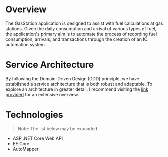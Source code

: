 # Overview

The GasStation application is designed to assist with fuel calculations at gas stations. Given the daily consumption and arrival of various types of fuel, the application's primary aim is to automate the process of recording fuel consumption, arrivals, and transactions through the creation of an IC automation system.

# Service Architecture

By following the Domain-Driven Design (DDD) principle, we have established a service architecture that is both robust and adaptable. To explore an architecture in greater detail, I recommend visiting the 
[link provided](https://github.com/NyIIIa/GasStation/tree/feature/doc) for an extensive overview.

# Technologies
> Note: The list below may be expanded

 * ASP .NET Core Web API
 * EF Core
 * AutoMapper

